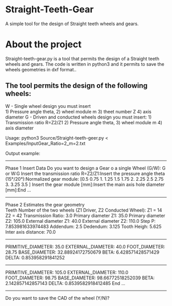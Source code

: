 # Straight-Teeth-Gear
A simple tool for the design of Straight teeth wheels and gears.
# About the project
Straight-teeth-gear.py is a tool that permits the design of a Straight teeth wheels and gears. The code is written in python3 and it permits to save the wheels geometries in dxf format..


The tool permits the design of the following wheels:
 -------------------------------------------------------------
W   -  Single wheel design you must insert  
	1) Pressure angle theta, 
	2) wheel module m 
	3) theet number Z
	4) axis diameter
G  -  Driven and conducted wheels design you must insert:
	1) Transmission ratio R=Z2/Z1
	2) Pressure angle theta, 
	3) wheel module m 
	4) axis diameter

Usage: python3 Source/Straight-teeth-geer.py < Examples/InputGear_Ratio=2_m=2.txt

Output example:
__________________________________
Phase 1 Insert Data
Do you want to design a Gear o a single Wheel (G/W):
G or W:G
Insert the transmission ratio R=Z2/Z1:Insert the pressure angle theta (15°/20°):Normalized gear module: [0.5  0.75 1.   1.25 1.5  1.75 2.   2.25 2.5  2.75 3.   3.25 3.5 ]
Insert the gear module [mm]:Insert the main axis hole diameter [mm]:End ...
__________________________________
Phase 2 Estimates the gear geometry \
Teeth Number of the two wheels (Z1 Driver, Z2 Conducted Wheel): Z1 =  14  Z2 =  42
Transmission Ratio: 3.0
Primary diameter Z1: 35.0
Primary diameter Z2: 105.0
External diameter Z1: 40.0
External diameter Z2: 110.0
Step P: 7.853981633974483
Addendum: 2.5
Dedendum: 3.125
Tooth Heigh: 5.625
Inter axis distance: 70.0
_______________________________________
PRIMITIVE_DIAMETER: 35.0
EXTERNAL_DIAMETER: 40.0
FOOT_DIAMETER: 28.75
BASE_DIAMETER: 32.88924172750679
BETA: 6.428571428571429
DELTA: 0.853958291841252
_______________________________________
PRIMITIVE_DIAMETER: 105.0
EXTERNAL_DIAMETER: 110.0
FOOT_DIAMETER: 98.75
BASE_DIAMETER: 98.66772518252039
BETA: 2.142857142857143
DELTA: 0.8539582918412485
End ...
__________________________________
Do you want to save the CAD of the wheel (Y/N)?
